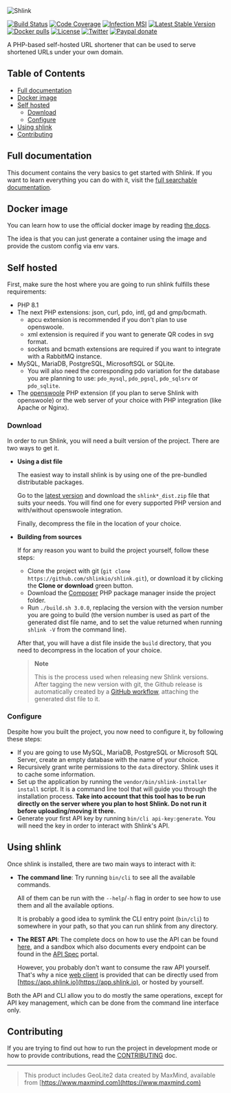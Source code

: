 ![Shlink](https://raw.githubusercontent.com/shlinkio/shlink.io/main/public/images/shlink-hero.png)

[![Build Status](https://img.shields.io/github/workflow/status/shlinkio/shlink/Continuous%20integration/develop?logo=github&style=flat-square)](https://github.com/shlinkio/shlink/actions?query=workflow%3A%22Continuous+integration%22)
[![Code Coverage](https://img.shields.io/codecov/c/gh/shlinkio/shlink/develop?style=flat-square)](https://app.codecov.io/gh/shlinkio/shlink)
[![Infection MSI](https://img.shields.io/endpoint?style=flat-square&url=https%3A%2F%2Fbadge-api.stryker-mutator.io%2Fgithub.com%2Fshlinkio%2Fshlink%2Fdevelop)](https://dashboard.stryker-mutator.io/reports/github.com/shlinkio/shlink/develop)
[![Latest Stable Version](https://img.shields.io/github/release/shlinkio/shlink.svg?style=flat-square)](https://packagist.org/packages/shlinkio/shlink)
[![Docker pulls](https://img.shields.io/docker/pulls/shlinkio/shlink.svg?logo=docker&style=flat-square)](https://hub.docker.com/r/shlinkio/shlink/)
[![License](https://img.shields.io/github/license/shlinkio/shlink.svg?style=flat-square)](https://github.com/shlinkio/shlink/blob/main/LICENSE)
[![Twitter](https://img.shields.io/twitter/follow/shlinkio?color=blue&label=follow&logo=twitter&style=flat-square)](https://twitter.com/shlinkio)
[![Paypal donate](https://img.shields.io/badge/Donate-paypal-blue.svg?style=flat-square&logo=paypal&colorA=aaaaaa)](https://slnk.to/donate)

A PHP-based self-hosted URL shortener that can be used to serve shortened URLs under your own domain.

## Table of Contents

- [Full documentation](#full-documentation)
- [Docker image](#docker-image)
- [Self hosted](#self-hosted)
    - [Download](#download)
    - [Configure](#configure)
- [Using shlink](#using-shlink)
- [Contributing](#contributing)

## Full documentation

This document contains the very basics to get started with Shlink. If you want to learn everything you can do with it, visit the [full searchable documentation](https://shlink.io/documentation/).

## Docker image

You can learn how to use the official docker image by reading [the docs](https://shlink.io/documentation/install-docker-image/).

The idea is that you can just generate a container using the image and provide the custom config via env vars.

## Self hosted

First, make sure the host where you are going to run shlink fulfills these requirements:

* PHP 8.1
* The next PHP extensions: json, curl, pdo, intl, gd and gmp/bcmath.
    * apcu extension is recommended if you don't plan to use openswoole.
    * xml extension is required if you want to generate QR codes in svg format.
    * sockets and bcmath extensions are required if you want to integrate with a RabbitMQ instance.
* MySQL, MariaDB, PostgreSQL, MicrosoftSQL or SQLite.
    * You will also need the corresponding pdo variation for the database you are planning to use: `pdo_mysql`, `pdo_pgsql`, `pdo_sqlsrv` or `pdo_sqlite`.
* The [openswoole](https://openswoole.com/) PHP extension (if you plan to serve Shlink with openswoole) or the web server of your choice with PHP integration (like Apache or Nginx).

### Download

In order to run Shlink, you will need a built version of the project. There are two ways to get it.

* **Using a dist file**

    The easiest way to install shlink is by using one of the pre-bundled distributable packages.

    Go to the [latest version](https://github.com/shlinkio/shlink/releases/latest) and download the `shlink*_dist.zip` file that suits your needs. You will find one for every supported PHP version and with/without openswoole integration.

    Finally, decompress the file in the location of your choice.

* **Building from sources**

    If for any reason you want to build the project yourself, follow these steps:

    * Clone the project with git (`git clone https://github.com/shlinkio/shlink.git`), or download it by clicking the **Clone or download** green button.
    * Download the [Composer](https://getcomposer.org/download/) PHP package manager inside the project folder.
    * Run `./build.sh 3.0.0`, replacing the version with the version number you are going to build (the version number is used as part of the generated dist file name, and to set the value returned when running `shlink -V` from the command line).

    After that, you will have a dist file inside the `build` directory, that you need to decompress in the location of your choice.

    > **Note**
    >
    > This is the process used when releasing new Shlink versions. After tagging the new version with git, the Github release is automatically created by a [GitHub workflow](https://github.com/shlinkio/shlink/actions?query=workflow%3A%22Publish+release%22), attaching the generated dist file to it.

### Configure

Despite how you built the project, you now need to configure it, by following these steps:

* If you are going to use MySQL, MariaDB, PostgreSQL or Microsoft SQL Server, create an empty database with the name of your choice.
* Recursively grant write permissions to the `data` directory. Shlink uses it to cache some information.
* Set up the application by running the `vendor/bin/shlink-installer install` script. It is a command line tool that will guide you through the installation process. **Take into account that this tool has to be run directly on the server where you plan to host Shlink. Do not run it before uploading/moving it there.**
* Generate your first API key by running `bin/cli api-key:generate`. You will need the key in order to interact with Shlink's API.

## Using shlink

Once shlink is installed, there are two main ways to interact with it:

* **The command line**: Try running `bin/cli` to see all the available commands.

    All of them can be run with the `--help`/`-h` flag in order to see how to use them and all the available options.

    It is probably a good idea to symlink the CLI entry point (`bin/cli`) to somewhere in your path, so that you can run shlink from any directory.

* **The REST API**: The complete docs on how to use the API can be found [here](https://shlink.io/documentation/api-docs), and a sandbox which also documents every endpoint can be found in the [API Spec](https://api-spec.shlink.io/) portal.

    However, you probably don't want to consume the raw API yourself. That's why a nice [web client](https://github.com/shlinkio/shlink-web-client) is provided that can be directly used from [https://app.shlink.io](https://app.shlink.io), or hosted by yourself.

Both the API and CLI allow you to do mostly the same operations, except for API key management, which can be done from the command line interface only.

## Contributing

If you are trying to find out how to run the project in development mode or how to provide contributions, read the [CONTRIBUTING](CONTRIBUTING.md) doc.

---

> This product includes GeoLite2 data created by MaxMind, available from [https://www.maxmind.com](https://www.maxmind.com)
